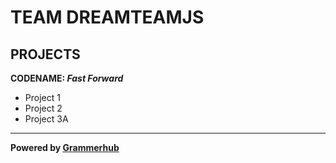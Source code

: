 # TEAM DREAMTEAMJS

## PROJECTS

**CODENAME: _Fast Forward_**
- Project 1
- Project 2
- Project 3A



______________________________
**Powered by [Grammerhub](http://discord.grammerhub.org)**

